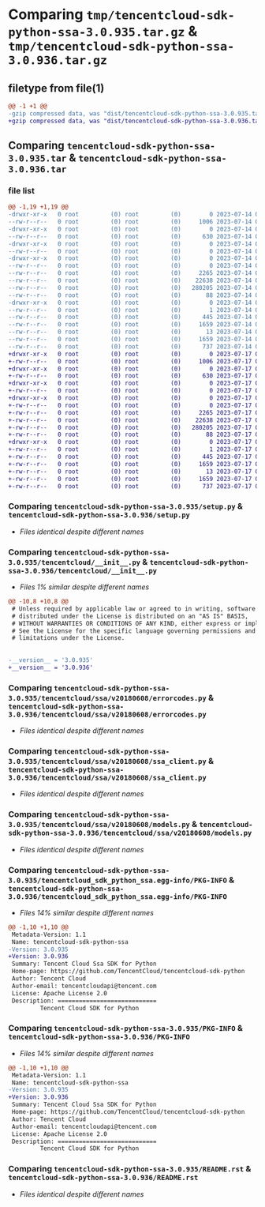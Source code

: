# Comparing `tmp/tencentcloud-sdk-python-ssa-3.0.935.tar.gz` & `tmp/tencentcloud-sdk-python-ssa-3.0.936.tar.gz`

## filetype from file(1)

```diff
@@ -1 +1 @@
-gzip compressed data, was "dist/tencentcloud-sdk-python-ssa-3.0.935.tar", last modified: Fri Jul 14 00:37:38 2023, max compression
+gzip compressed data, was "dist/tencentcloud-sdk-python-ssa-3.0.936.tar", last modified: Mon Jul 17 00:34:22 2023, max compression
```

## Comparing `tencentcloud-sdk-python-ssa-3.0.935.tar` & `tencentcloud-sdk-python-ssa-3.0.936.tar`

### file list

```diff
@@ -1,19 +1,19 @@
-drwxr-xr-x   0 root         (0) root         (0)        0 2023-07-14 00:37:38.000000 tencentcloud-sdk-python-ssa-3.0.935/
--rw-r--r--   0 root         (0) root         (0)     1006 2023-07-14 00:37:37.000000 tencentcloud-sdk-python-ssa-3.0.935/setup.py
-drwxr-xr-x   0 root         (0) root         (0)        0 2023-07-14 00:37:38.000000 tencentcloud-sdk-python-ssa-3.0.935/tencentcloud/
--rw-r--r--   0 root         (0) root         (0)      630 2023-07-14 00:37:37.000000 tencentcloud-sdk-python-ssa-3.0.935/tencentcloud/__init__.py
-drwxr-xr-x   0 root         (0) root         (0)        0 2023-07-14 00:37:38.000000 tencentcloud-sdk-python-ssa-3.0.935/tencentcloud/ssa/
--rw-r--r--   0 root         (0) root         (0)        0 2023-07-14 00:37:37.000000 tencentcloud-sdk-python-ssa-3.0.935/tencentcloud/ssa/__init__.py
-drwxr-xr-x   0 root         (0) root         (0)        0 2023-07-14 00:37:38.000000 tencentcloud-sdk-python-ssa-3.0.935/tencentcloud/ssa/v20180608/
--rw-r--r--   0 root         (0) root         (0)        0 2023-07-14 00:37:37.000000 tencentcloud-sdk-python-ssa-3.0.935/tencentcloud/ssa/v20180608/__init__.py
--rw-r--r--   0 root         (0) root         (0)     2265 2023-07-14 00:37:37.000000 tencentcloud-sdk-python-ssa-3.0.935/tencentcloud/ssa/v20180608/errorcodes.py
--rw-r--r--   0 root         (0) root         (0)    22638 2023-07-14 00:37:37.000000 tencentcloud-sdk-python-ssa-3.0.935/tencentcloud/ssa/v20180608/ssa_client.py
--rw-r--r--   0 root         (0) root         (0)   280205 2023-07-14 00:37:37.000000 tencentcloud-sdk-python-ssa-3.0.935/tencentcloud/ssa/v20180608/models.py
--rw-r--r--   0 root         (0) root         (0)       88 2023-07-14 00:37:38.000000 tencentcloud-sdk-python-ssa-3.0.935/setup.cfg
-drwxr-xr-x   0 root         (0) root         (0)        0 2023-07-14 00:37:38.000000 tencentcloud-sdk-python-ssa-3.0.935/tencentcloud_sdk_python_ssa.egg-info/
--rw-r--r--   0 root         (0) root         (0)        1 2023-07-14 00:37:38.000000 tencentcloud-sdk-python-ssa-3.0.935/tencentcloud_sdk_python_ssa.egg-info/dependency_links.txt
--rw-r--r--   0 root         (0) root         (0)      445 2023-07-14 00:37:38.000000 tencentcloud-sdk-python-ssa-3.0.935/tencentcloud_sdk_python_ssa.egg-info/SOURCES.txt
--rw-r--r--   0 root         (0) root         (0)     1659 2023-07-14 00:37:38.000000 tencentcloud-sdk-python-ssa-3.0.935/tencentcloud_sdk_python_ssa.egg-info/PKG-INFO
--rw-r--r--   0 root         (0) root         (0)       13 2023-07-14 00:37:38.000000 tencentcloud-sdk-python-ssa-3.0.935/tencentcloud_sdk_python_ssa.egg-info/top_level.txt
--rw-r--r--   0 root         (0) root         (0)     1659 2023-07-14 00:37:38.000000 tencentcloud-sdk-python-ssa-3.0.935/PKG-INFO
--rw-r--r--   0 root         (0) root         (0)      737 2023-07-14 00:37:37.000000 tencentcloud-sdk-python-ssa-3.0.935/README.rst
+drwxr-xr-x   0 root         (0) root         (0)        0 2023-07-17 00:34:22.000000 tencentcloud-sdk-python-ssa-3.0.936/
+-rw-r--r--   0 root         (0) root         (0)     1006 2023-07-17 00:34:22.000000 tencentcloud-sdk-python-ssa-3.0.936/setup.py
+drwxr-xr-x   0 root         (0) root         (0)        0 2023-07-17 00:34:22.000000 tencentcloud-sdk-python-ssa-3.0.936/tencentcloud/
+-rw-r--r--   0 root         (0) root         (0)      630 2023-07-17 00:34:22.000000 tencentcloud-sdk-python-ssa-3.0.936/tencentcloud/__init__.py
+drwxr-xr-x   0 root         (0) root         (0)        0 2023-07-17 00:34:22.000000 tencentcloud-sdk-python-ssa-3.0.936/tencentcloud/ssa/
+-rw-r--r--   0 root         (0) root         (0)        0 2023-07-17 00:34:22.000000 tencentcloud-sdk-python-ssa-3.0.936/tencentcloud/ssa/__init__.py
+drwxr-xr-x   0 root         (0) root         (0)        0 2023-07-17 00:34:22.000000 tencentcloud-sdk-python-ssa-3.0.936/tencentcloud/ssa/v20180608/
+-rw-r--r--   0 root         (0) root         (0)        0 2023-07-17 00:34:22.000000 tencentcloud-sdk-python-ssa-3.0.936/tencentcloud/ssa/v20180608/__init__.py
+-rw-r--r--   0 root         (0) root         (0)     2265 2023-07-17 00:34:22.000000 tencentcloud-sdk-python-ssa-3.0.936/tencentcloud/ssa/v20180608/errorcodes.py
+-rw-r--r--   0 root         (0) root         (0)    22638 2023-07-17 00:34:22.000000 tencentcloud-sdk-python-ssa-3.0.936/tencentcloud/ssa/v20180608/ssa_client.py
+-rw-r--r--   0 root         (0) root         (0)   280205 2023-07-17 00:34:22.000000 tencentcloud-sdk-python-ssa-3.0.936/tencentcloud/ssa/v20180608/models.py
+-rw-r--r--   0 root         (0) root         (0)       88 2023-07-17 00:34:22.000000 tencentcloud-sdk-python-ssa-3.0.936/setup.cfg
+drwxr-xr-x   0 root         (0) root         (0)        0 2023-07-17 00:34:22.000000 tencentcloud-sdk-python-ssa-3.0.936/tencentcloud_sdk_python_ssa.egg-info/
+-rw-r--r--   0 root         (0) root         (0)        1 2023-07-17 00:34:22.000000 tencentcloud-sdk-python-ssa-3.0.936/tencentcloud_sdk_python_ssa.egg-info/dependency_links.txt
+-rw-r--r--   0 root         (0) root         (0)      445 2023-07-17 00:34:22.000000 tencentcloud-sdk-python-ssa-3.0.936/tencentcloud_sdk_python_ssa.egg-info/SOURCES.txt
+-rw-r--r--   0 root         (0) root         (0)     1659 2023-07-17 00:34:22.000000 tencentcloud-sdk-python-ssa-3.0.936/tencentcloud_sdk_python_ssa.egg-info/PKG-INFO
+-rw-r--r--   0 root         (0) root         (0)       13 2023-07-17 00:34:22.000000 tencentcloud-sdk-python-ssa-3.0.936/tencentcloud_sdk_python_ssa.egg-info/top_level.txt
+-rw-r--r--   0 root         (0) root         (0)     1659 2023-07-17 00:34:22.000000 tencentcloud-sdk-python-ssa-3.0.936/PKG-INFO
+-rw-r--r--   0 root         (0) root         (0)      737 2023-07-17 00:34:22.000000 tencentcloud-sdk-python-ssa-3.0.936/README.rst
```

### Comparing `tencentcloud-sdk-python-ssa-3.0.935/setup.py` & `tencentcloud-sdk-python-ssa-3.0.936/setup.py`

 * *Files identical despite different names*

### Comparing `tencentcloud-sdk-python-ssa-3.0.935/tencentcloud/__init__.py` & `tencentcloud-sdk-python-ssa-3.0.936/tencentcloud/__init__.py`

 * *Files 1% similar despite different names*

```diff
@@ -10,8 +10,8 @@
 # Unless required by applicable law or agreed to in writing, software
 # distributed under the License is distributed on an "AS IS" BASIS,
 # WITHOUT WARRANTIES OR CONDITIONS OF ANY KIND, either express or implied.
 # See the License for the specific language governing permissions and
 # limitations under the License.
 
 
-__version__ = '3.0.935'
+__version__ = '3.0.936'
```

### Comparing `tencentcloud-sdk-python-ssa-3.0.935/tencentcloud/ssa/v20180608/errorcodes.py` & `tencentcloud-sdk-python-ssa-3.0.936/tencentcloud/ssa/v20180608/errorcodes.py`

 * *Files identical despite different names*

### Comparing `tencentcloud-sdk-python-ssa-3.0.935/tencentcloud/ssa/v20180608/ssa_client.py` & `tencentcloud-sdk-python-ssa-3.0.936/tencentcloud/ssa/v20180608/ssa_client.py`

 * *Files identical despite different names*

### Comparing `tencentcloud-sdk-python-ssa-3.0.935/tencentcloud/ssa/v20180608/models.py` & `tencentcloud-sdk-python-ssa-3.0.936/tencentcloud/ssa/v20180608/models.py`

 * *Files identical despite different names*

### Comparing `tencentcloud-sdk-python-ssa-3.0.935/tencentcloud_sdk_python_ssa.egg-info/PKG-INFO` & `tencentcloud-sdk-python-ssa-3.0.936/tencentcloud_sdk_python_ssa.egg-info/PKG-INFO`

 * *Files 14% similar despite different names*

```diff
@@ -1,10 +1,10 @@
 Metadata-Version: 1.1
 Name: tencentcloud-sdk-python-ssa
-Version: 3.0.935
+Version: 3.0.936
 Summary: Tencent Cloud Ssa SDK for Python
 Home-page: https://github.com/TencentCloud/tencentcloud-sdk-python
 Author: Tencent Cloud
 Author-email: tencentcloudapi@tencent.com
 License: Apache License 2.0
 Description: ============================
         Tencent Cloud SDK for Python
```

### Comparing `tencentcloud-sdk-python-ssa-3.0.935/PKG-INFO` & `tencentcloud-sdk-python-ssa-3.0.936/PKG-INFO`

 * *Files 14% similar despite different names*

```diff
@@ -1,10 +1,10 @@
 Metadata-Version: 1.1
 Name: tencentcloud-sdk-python-ssa
-Version: 3.0.935
+Version: 3.0.936
 Summary: Tencent Cloud Ssa SDK for Python
 Home-page: https://github.com/TencentCloud/tencentcloud-sdk-python
 Author: Tencent Cloud
 Author-email: tencentcloudapi@tencent.com
 License: Apache License 2.0
 Description: ============================
         Tencent Cloud SDK for Python
```

### Comparing `tencentcloud-sdk-python-ssa-3.0.935/README.rst` & `tencentcloud-sdk-python-ssa-3.0.936/README.rst`

 * *Files identical despite different names*

